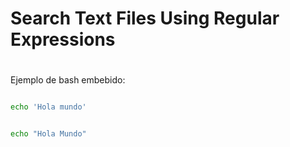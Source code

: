 # Search Text Files Using Regular Expressions <h1> 







Ejemplo de bash embebido:

```bash

echo 'Hola mundo'

```
```sh

echo "Hola Mundo"

```

